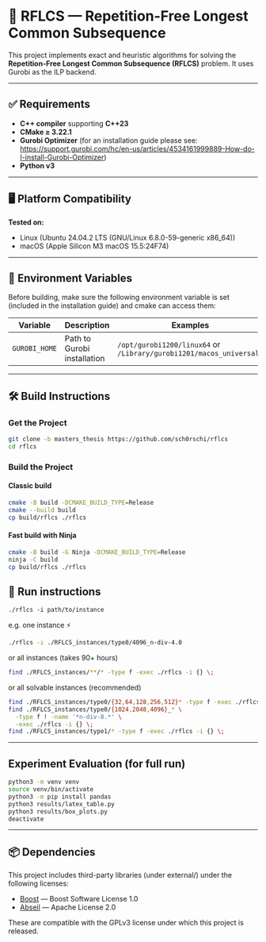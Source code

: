 # 🧬 RFLCS — Repetition-Free Longest Common Subsequence

This project implements exact and heuristic algorithms for solving the **Repetition-Free Longest Common Subsequence (RFLCS)** problem.
It uses Gurobi as the ILP backend.

---

## ✅ Requirements

- **C++ compiler** supporting **C++23**
- **CMake ≥ 3.22.1**
- **Gurobi Optimizer** (for an installation guide please see: https://support.gurobi.com/hc/en-us/articles/4534161999889-How-do-I-install-Gurobi-Optimizer)
- **Python v3**

---

## 🖥️ Platform Compatibility

**Tested on:**

- Linux (Ubuntu 24.04.2 LTS (GNU/Linux 6.8.0-59-generic x86_64))
- macOS (Apple Silicon M3 macOS 15.5:24F74)

---

## 🌱 Environment Variables

Before building, make sure the following environment variable is set (included in the installation guide) and cmake can access them:

| Variable      | Description                 | Examples                                                            | 
|---------------|-----------------------------|---------------------------------------------------------------------|
| `GUROBI_HOME` | Path to Gurobi installation | `/opt/gurobi1200/linux64` or `/Library/gurobi1201/macos_universal2` |

---

## 🛠️ Build Instructions

### Get the Project

```bash
git clone -b masters_thesis https://github.com/sch0rschi/rflcs 
cd rflcs
```

### Build the Project

#### Classic build
```bash
cmake -B build -DCMAKE_BUILD_TYPE=Release
cmake --build build
cp build/rflcs ./rflcs
```

#### Fast build with Ninja
```bash
cmake -B build -G Ninja -DCMAKE_BUILD_TYPE=Release
ninja -C build
cp build/rflcs ./rflcs
```

## 🚀 Run instructions

```console
./rflcs -i path/to/instance
```

e.g. one instance ⚡

```bash
./rflcs -i ./RFLCS_instances/type0/4096_n-div-4.0
```

or all instances (takes 90+ hours)️
```bash
find ./RFLCS_instances/**/* -type f -exec ./rflcs -i {} \;
```

or all solvable instances (recommended)
```bash
find ./RFLCS_instances/type0/{32,64,128,256,512}* -type f -exec ./rflcs -i {} \;
find ./RFLCS_instances/type0/{1024,2048,4096}_* \
  -type f ! -name '*n-div-8.*' \
  -exec ./rflcs -i {} \;
find ./RFLCS_instances/type1/* -type f -exec ./rflcs -i {} \;
```

---

## Experiment Evaluation (for full run)

```bash
python3 -m venv venv
source venv/bin/activate
python3 -m pip install pandas
python3 results/latex_table.py
python3 results/box_plots.py
deactivate
```
---

## 📦 Dependencies

This project includes third-party libraries (under external/) under the following licenses:

- [Boost](https://www.boost.org/LICENSE_1_0.txt) — Boost Software License 1.0
- [Abseil](https://github.com/abseil/abseil-cpp/blob/master/LICENSE) — Apache License 2.0

These are compatible with the GPLv3 license under which this project is released.